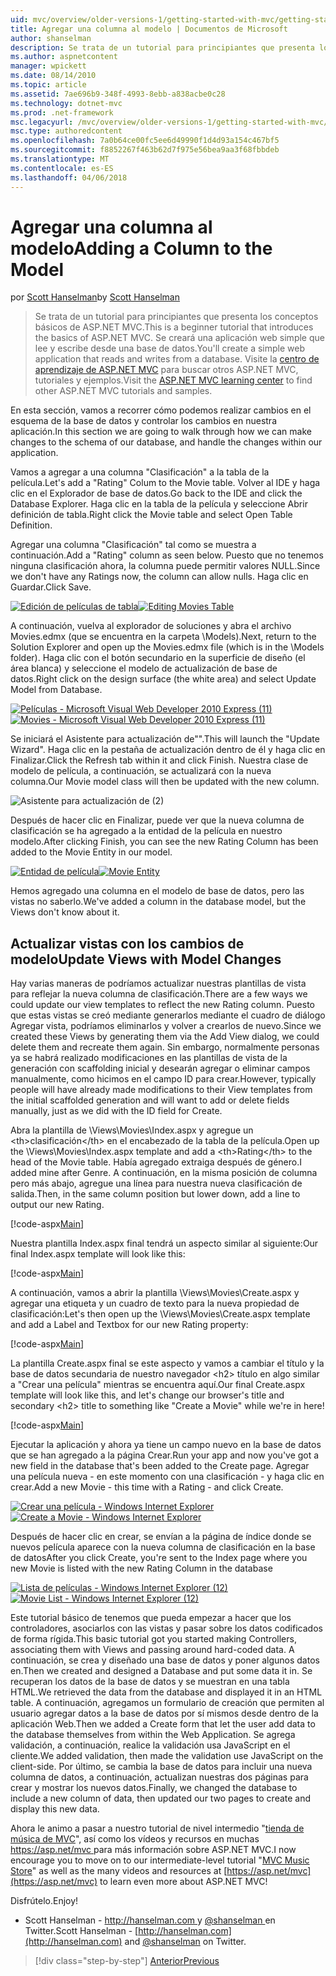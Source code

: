```yaml
---
uid: mvc/overview/older-versions-1/getting-started-with-mvc/getting-started-with-mvc-part8
title: Agregar una columna al modelo | Documentos de Microsoft
author: shanselman
description: Se trata de un tutorial para principiantes que presenta los conceptos básicos de ASP.NET MVC. Crear una aplicación web simple que lee y escribe desde una base de datos.
ms.author: aspnetcontent
manager: wpickett
ms.date: 08/14/2010
ms.topic: article
ms.assetid: 7ae696b9-348f-4993-8ebb-a838acbe0c28
ms.technology: dotnet-mvc
ms.prod: .net-framework
msc.legacyurl: /mvc/overview/older-versions-1/getting-started-with-mvc/getting-started-with-mvc-part8
msc.type: authoredcontent
ms.openlocfilehash: 7a0b64ce00fc5ee6d49990f1d4d93a154c467bf5
ms.sourcegitcommit: f8852267f463b62d7f975e56bea9aa3f68fbbdeb
ms.translationtype: MT
ms.contentlocale: es-ES
ms.lasthandoff: 04/06/2018
---
```

<a name="adding-a-column-to-the-model"></a><span data-ttu-id="4594e-104">Agregar una columna al modelo</span><span class="sxs-lookup"><span data-stu-id="4594e-104">Adding a Column to the Model</span></span>
====================
<span data-ttu-id="4594e-105">por [Scott Hanselman](https://github.com/shanselman)</span><span class="sxs-lookup"><span data-stu-id="4594e-105">by [Scott Hanselman](https://github.com/shanselman)</span></span>

> <span data-ttu-id="4594e-106">Se trata de un tutorial para principiantes que presenta los conceptos básicos de ASP.NET MVC.</span><span class="sxs-lookup"><span data-stu-id="4594e-106">This is a beginner tutorial that introduces the basics of ASP.NET MVC.</span></span> <span data-ttu-id="4594e-107">Se creará una aplicación web simple que lee y escribe desde una base de datos.</span><span class="sxs-lookup"><span data-stu-id="4594e-107">You'll create a simple web application that reads and writes from a database.</span></span> <span data-ttu-id="4594e-108">Visite la [centro de aprendizaje de ASP.NET MVC](../../../index.md) para buscar otros ASP.NET MVC, tutoriales y ejemplos.</span><span class="sxs-lookup"><span data-stu-id="4594e-108">Visit the [ASP.NET MVC learning center](../../../index.md) to find other ASP.NET MVC tutorials and samples.</span></span>


<span data-ttu-id="4594e-109">En esta sección, vamos a recorrer cómo podemos realizar cambios en el esquema de la base de datos y controlar los cambios en nuestra aplicación.</span><span class="sxs-lookup"><span data-stu-id="4594e-109">In this section we are going to walk through how we can make changes to the schema of our database, and handle the changes within our application.</span></span>

<span data-ttu-id="4594e-110">Vamos a agregar a una columna "Clasificación" a la tabla de la película.</span><span class="sxs-lookup"><span data-stu-id="4594e-110">Let's add a "Rating" Colum to the Movie table.</span></span> <span data-ttu-id="4594e-111">Volver al IDE y haga clic en el Explorador de base de datos.</span><span class="sxs-lookup"><span data-stu-id="4594e-111">Go back to the IDE and click the Database Explorer.</span></span> <span data-ttu-id="4594e-112">Haga clic en la tabla de la película y seleccione Abrir definición de tabla.</span><span class="sxs-lookup"><span data-stu-id="4594e-112">Right click the Movie table and select Open Table Definition.</span></span>

<span data-ttu-id="4594e-113">Agregar una columna "Clasificación" tal como se muestra a continuación.</span><span class="sxs-lookup"><span data-stu-id="4594e-113">Add a "Rating" column as seen below.</span></span> <span data-ttu-id="4594e-114">Puesto que no tenemos ninguna clasificación ahora, la columna puede permitir valores NULL.</span><span class="sxs-lookup"><span data-stu-id="4594e-114">Since we don't have any Ratings now, the column can allow nulls.</span></span> <span data-ttu-id="4594e-115">Haga clic en Guardar.</span><span class="sxs-lookup"><span data-stu-id="4594e-115">Click Save.</span></span>

<span data-ttu-id="4594e-116">[![Edición de películas de tabla](getting-started-with-mvc-part8/_static/image2.png)](getting-started-with-mvc-part8/_static/image1.png)</span><span class="sxs-lookup"><span data-stu-id="4594e-116">[![Editing Movies Table](getting-started-with-mvc-part8/_static/image2.png)](getting-started-with-mvc-part8/_static/image1.png)</span></span>

<span data-ttu-id="4594e-117">A continuación, vuelva al explorador de soluciones y abra el archivo Movies.edmx (que se encuentra en la carpeta \Models).</span><span class="sxs-lookup"><span data-stu-id="4594e-117">Next, return to the Solution Explorer and open up the Movies.edmx file (which is in the \Models folder).</span></span> <span data-ttu-id="4594e-118">Haga clic con el botón secundario en la superficie de diseño (el área blanca) y seleccione el modelo de actualización de base de datos.</span><span class="sxs-lookup"><span data-stu-id="4594e-118">Right click on the design surface (the white area) and select Update Model from Database.</span></span>

<span data-ttu-id="4594e-119">[![Películas - Microsoft Visual Web Developer 2010 Express (11)](getting-started-with-mvc-part8/_static/image4.png)](getting-started-with-mvc-part8/_static/image3.png)</span><span class="sxs-lookup"><span data-stu-id="4594e-119">[![Movies - Microsoft Visual Web Developer 2010 Express (11)](getting-started-with-mvc-part8/_static/image4.png)](getting-started-with-mvc-part8/_static/image3.png)</span></span>

<span data-ttu-id="4594e-120">Se iniciará el Asistente para actualización de"".</span><span class="sxs-lookup"><span data-stu-id="4594e-120">This will launch the "Update Wizard".</span></span> <span data-ttu-id="4594e-121">Haga clic en la pestaña de actualización dentro de él y haga clic en Finalizar.</span><span class="sxs-lookup"><span data-stu-id="4594e-121">Click the Refresh tab within it and click Finish.</span></span> <span data-ttu-id="4594e-122">Nuestra clase de modelo de película, a continuación, se actualizará con la nueva columna.</span><span class="sxs-lookup"><span data-stu-id="4594e-122">Our Movie model class will then be updated with the new column.</span></span>

![Asistente para actualización de (2)](getting-started-with-mvc-part8/_static/image5.png)

<span data-ttu-id="4594e-124">Después de hacer clic en Finalizar, puede ver que la nueva columna de clasificación se ha agregado a la entidad de la película en nuestro modelo.</span><span class="sxs-lookup"><span data-stu-id="4594e-124">After clicking Finish, you can see the new Rating Column has been added to the Movie Entity in our model.</span></span>

<span data-ttu-id="4594e-125">[![Entidad de película](getting-started-with-mvc-part8/_static/image7.png)](getting-started-with-mvc-part8/_static/image6.png)</span><span class="sxs-lookup"><span data-stu-id="4594e-125">[![Movie Entity](getting-started-with-mvc-part8/_static/image7.png)](getting-started-with-mvc-part8/_static/image6.png)</span></span>

<span data-ttu-id="4594e-126">Hemos agregado una columna en el modelo de base de datos, pero las vistas no saberlo.</span><span class="sxs-lookup"><span data-stu-id="4594e-126">We've added a column in the database model, but the Views don't know about it.</span></span>

## <a name="update-views-with-model-changes"></a><span data-ttu-id="4594e-127">Actualizar vistas con los cambios de modelo</span><span class="sxs-lookup"><span data-stu-id="4594e-127">Update Views with Model Changes</span></span>

<span data-ttu-id="4594e-128">Hay varias maneras de podríamos actualizar nuestras plantillas de vista para reflejar la nueva columna de clasificación.</span><span class="sxs-lookup"><span data-stu-id="4594e-128">There are a few ways we could update our view templates to reflect the new Rating column.</span></span> <span data-ttu-id="4594e-129">Puesto que estas vistas se creó mediante generarlos mediante el cuadro de diálogo Agregar vista, podríamos eliminarlos y volver a crearlos de nuevo.</span><span class="sxs-lookup"><span data-stu-id="4594e-129">Since we created these Views by generating them via the Add View dialog, we could delete them and recreate them again.</span></span> <span data-ttu-id="4594e-130">Sin embargo, normalmente personas ya se habrá realizado modificaciones en las plantillas de vista de la generación con scaffolding inicial y desearán agregar o eliminar campos manualmente, como hicimos en el campo ID para crear.</span><span class="sxs-lookup"><span data-stu-id="4594e-130">However, typically people will have already made modifications to their View templates from the initial scaffolded generation and will want to add or delete fields manually, just as we did with the ID field for Create.</span></span>

<span data-ttu-id="4594e-131">Abra la plantilla de \Views\Movies\Index.aspx y agregue un &lt;th&gt;clasificación&lt;/th&gt; en el encabezado de la tabla de la película.</span><span class="sxs-lookup"><span data-stu-id="4594e-131">Open up the \Views\Movies\Index.aspx template and add a &lt;th&gt;Rating&lt;/th&gt; to the head of the Movie table.</span></span> <span data-ttu-id="4594e-132">Había agregado extraiga después de género.</span><span class="sxs-lookup"><span data-stu-id="4594e-132">I added mine after Genre.</span></span> <span data-ttu-id="4594e-133">A continuación, en la misma posición de columna pero más abajo, agregue una línea para nuestra nueva clasificación de salida.</span><span class="sxs-lookup"><span data-stu-id="4594e-133">Then, in the same column position but lower down, add a line to output our new Rating.</span></span>

[!code-aspx[Main](getting-started-with-mvc-part8/samples/sample1.aspx)]

<span data-ttu-id="4594e-134">Nuestra plantilla Index.aspx final tendrá un aspecto similar al siguiente:</span><span class="sxs-lookup"><span data-stu-id="4594e-134">Our final Index.aspx template will look like this:</span></span>

[!code-aspx[Main](getting-started-with-mvc-part8/samples/sample2.aspx)]

<span data-ttu-id="4594e-135">A continuación, vamos a abrir la plantilla \Views\Movies\Create.aspx y agregar una etiqueta y un cuadro de texto para la nueva propiedad de clasificación:</span><span class="sxs-lookup"><span data-stu-id="4594e-135">Let's then open up the \Views\Movies\Create.aspx template and add a Label and Textbox for our new Rating property:</span></span>

[!code-aspx[Main](getting-started-with-mvc-part8/samples/sample3.aspx)]

<span data-ttu-id="4594e-136">La plantilla Create.aspx final se este aspecto y vamos a cambiar el título y la base de datos secundaria de nuestro navegador &lt;h2&gt; título en algo similar a "Crear una película" mientras se encuentra aquí.</span><span class="sxs-lookup"><span data-stu-id="4594e-136">Our final Create.aspx template will look like this, and let's change our browser's title and secondary &lt;h2&gt; title to something like "Create a Movie" while we're in here!</span></span>

[!code-aspx[Main](getting-started-with-mvc-part8/samples/sample4.aspx)]

<span data-ttu-id="4594e-137">Ejecutar la aplicación y ahora ya tiene un campo nuevo en la base de datos que se han agregado a la página Crear.</span><span class="sxs-lookup"><span data-stu-id="4594e-137">Run your app and now you've got a new field in the database that's been added to the Create page.</span></span> <span data-ttu-id="4594e-138">Agregar una película nueva - en este momento con una clasificación - y haga clic en crear.</span><span class="sxs-lookup"><span data-stu-id="4594e-138">Add a new Movie - this time with a Rating - and click Create.</span></span>

<span data-ttu-id="4594e-139">[![Crear una película - Windows Internet Explorer](getting-started-with-mvc-part8/_static/image9.png)](getting-started-with-mvc-part8/_static/image8.png)</span><span class="sxs-lookup"><span data-stu-id="4594e-139">[![Create a Movie - Windows Internet Explorer](getting-started-with-mvc-part8/_static/image9.png)](getting-started-with-mvc-part8/_static/image8.png)</span></span>

<span data-ttu-id="4594e-140">Después de hacer clic en crear, se envían a la página de índice donde se nuevos película aparece con la nueva columna de clasificación en la base de datos</span><span class="sxs-lookup"><span data-stu-id="4594e-140">After you click Create, you're sent to the Index page where you new Movie is listed with the new Rating Column in the database</span></span>

<span data-ttu-id="4594e-141">[![Lista de películas - Windows Internet Explorer (12)](getting-started-with-mvc-part8/_static/image11.png)](getting-started-with-mvc-part8/_static/image10.png)</span><span class="sxs-lookup"><span data-stu-id="4594e-141">[![Movie List - Windows Internet Explorer (12)](getting-started-with-mvc-part8/_static/image11.png)](getting-started-with-mvc-part8/_static/image10.png)</span></span>

<span data-ttu-id="4594e-142">Este tutorial básico de tenemos que pueda empezar a hacer que los controladores, asociarlos con las vistas y pasar sobre los datos codificados de forma rígida.</span><span class="sxs-lookup"><span data-stu-id="4594e-142">This basic tutorial got you started making Controllers, associating them with Views and passing around hard-coded data.</span></span> <span data-ttu-id="4594e-143">A continuación, se crea y diseñado una base de datos y poner algunos datos en.</span><span class="sxs-lookup"><span data-stu-id="4594e-143">Then we created and designed a Database and put some data it in.</span></span> <span data-ttu-id="4594e-144">Se recuperan los datos de la base de datos y se muestran en una tabla HTML.</span><span class="sxs-lookup"><span data-stu-id="4594e-144">We retrieved the data from the database and displayed it in an HTML table.</span></span> <span data-ttu-id="4594e-145">A continuación, agregamos un formulario de creación que permiten al usuario agregar datos a la base de datos por sí mismos desde dentro de la aplicación Web.</span><span class="sxs-lookup"><span data-stu-id="4594e-145">Then we added a Create form that let the user add data to the database themselves from within the Web Application.</span></span> <span data-ttu-id="4594e-146">Se agrega validación, a continuación, realice la validación usa JavaScript en el cliente.</span><span class="sxs-lookup"><span data-stu-id="4594e-146">We added validation, then made the validation use JavaScript on the client-side.</span></span> <span data-ttu-id="4594e-147">Por último, se cambia la base de datos para incluir una nueva columna de datos, a continuación, actualizan nuestras dos páginas para crear y mostrar los nuevos datos.</span><span class="sxs-lookup"><span data-stu-id="4594e-147">Finally, we changed the database to include a new column of data, then updated our two pages to create and display this new data.</span></span>

<span data-ttu-id="4594e-148">Ahora le animo a pasar a nuestro tutorial de nivel intermedio "[tienda de música de MVC](../../older-versions/mvc-music-store/mvc-music-store-part-1.md)", así como los vídeos y recursos en muchas [ https://asp.net/mvc ](https://asp.net/mvc) para más información sobre ASP.NET MVC.</span><span class="sxs-lookup"><span data-stu-id="4594e-148">I now encourage you to move on to our intermediate-level tutorial "[MVC Music Store](../../older-versions/mvc-music-store/mvc-music-store-part-1.md)" as well as the many videos and resources at [https://asp.net/mvc](https://asp.net/mvc) to learn even more about ASP.NET MVC!</span></span>

<span data-ttu-id="4594e-149">Disfrútelo.</span><span class="sxs-lookup"><span data-stu-id="4594e-149">Enjoy!</span></span>

- <span data-ttu-id="4594e-150">Scott Hanselman - [ http://hanselman.com ](http://hanselman.com) y [ @shanselman ](http://twitter.com/shanselman) en Twitter.</span><span class="sxs-lookup"><span data-stu-id="4594e-150">Scott Hanselman - [http://hanselman.com](http://hanselman.com) and [@shanselman](http://twitter.com/shanselman) on Twitter.</span></span>

> [!div class="step-by-step"]
> [<span data-ttu-id="4594e-151">Anterior</span><span class="sxs-lookup"><span data-stu-id="4594e-151">Previous</span></span>](getting-started-with-mvc-part7.md)
